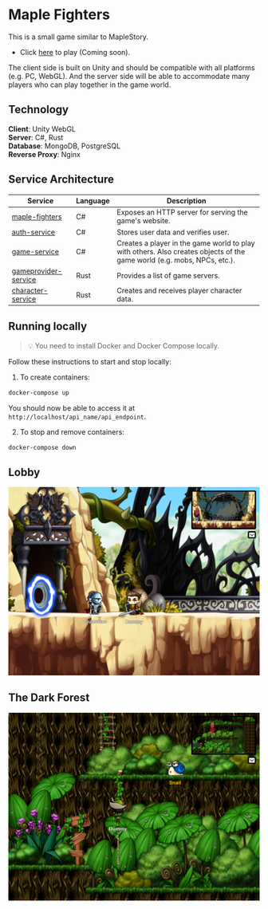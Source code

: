 # Maple Fighters
This is a small game similar to MapleStory. 

- Click [here](https://maplefighters.io/) to play (Coming soon).

The client side is built on Unity and should be compatible with all platforms (e.g. PC, WebGL). And the server side will be able to accommodate many players who can play together in the game world.

## Technology

**Client**: Unity WebGL   
**Server**: C#, Rust   
**Database**: MongoDB, PostgreSQL   
**Reverse Proxy**: Nginx   

## Service Architecture

| Service                                              | Language      | Description                                                    														|
| ---------------------------------------------------- | ------------- | -------------------------------------------------------------------------------------------------------------------------------------------------------------------------------|
| [maple-fighters](./src/maple-fighters)                   | C#            | Exposes an HTTP server for serving the game's website.		   															|
| [auth-service](./src/auth-service)                   | C#            | Stores user data and verifies user. 			   															|
| [game-service](./src/game-service)                   | C#            | Creates a player in the game world to play with others. Also creates objects of the game world (e.g. mobs, NPCs, etc.). 	|
| [gameprovider-service](./src/gameprovider-service)   | Rust          | Provides a list of game servers. 																|
| [character-service](./src/character-service)         | Rust          | Creates and receives player character data. 																|

## Running locally
> 💡 You need to install Docker and Docker Compose locally.

Follow these instructions to start and stop locally:

1. To create containers:
```bash
docker-compose up
```

You should now be able to access it at `http://localhost/api_name/api_endpoint`.

2. To stop and remove containers:
```bash
docker-compose down
```

## Lobby

<img src="docs/Lobby.png">

## The Dark Forest

<img src="docs/The Dark Forest.png">
